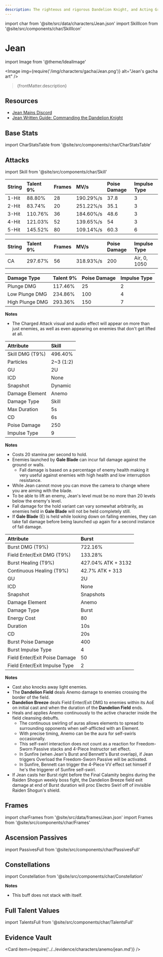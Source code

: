 ```yaml
---
description: The righteous and rigorous Dandelion Knight, and Acting Grand Master of Mondstadt's Knights of Favonius.
---
```


import char from '@site/src/data/characters/Jean.json'
import SkillIcon from '@site/src/components/char/SkillIcon'

# Jean

import Image from '@theme/IdealImage'

<Image img={require('/img/characters/gacha/Jean.png')} alt="Jean's gacha art" />
<blockquote>{frontMatter.description}</blockquote>

## Resources

* [Jean Mains Discord](https://discord.gg/fSw9xXSyTe)
* [Jean Written Guide: Commanding the Dandelion Knight](https://keqingmains.com/jean/)

## Base Stats

import CharStatsTable from '@site/src/components/char/CharStatsTable'

<CharStatsTable char={char} />

## Attacks

import Skill from '@site/src/components/char/Skill'

<Tabs>
<TabItem value='na' label='Normal Attacks'>
<SkillIcon char={char} skill='na' />
<div class='talent-columns'>
<Skill char={char} skill='na' sectionFilter='Normal Attack' />

| String | Talent 9% | Frames | MV/s      | Poise Damage | Impulse Type |
| :----- | :-------- | :----- | :-------- | :----------- | :----------- |
| 1-Hit  | 88.80%    | 28     | 190.29%/s | 37.8         | 3            |
| 2-Hit  | 83.74%    | 20     | 251.22%/s | 35.1         | 3            |
| 3-Hit  | 110.76%   | 36     | 184.60%/s | 48.6         | 3            |
| 4-Hit  | 121.03%   | 52     | 139.65%/s | 54           | 3            |
| 5-Hit  | 145.52%   | 80     | 109.14%/s | 60.3         | 6            |

</div>
<div class='talent-columns'>
<Skill char={char} skill='na' sectionFilter='Charged Attack' />

| String | Talent 9% | Frames | MV/s      | Poise Damage | Impulse Type |
| :----- | :-------- | :----- | :-------- | :----------- | :----------- |
| CA     | 297.67%   | 56     | 318.93%/s | 200          | Air, 0, 1050 |

</div>
<div class='talent-columns'>
<Skill char={char} skill='na' sectionFilter='Plunging Attack' />

| Damage Type     | Talent 9% | Poise Damage | Impulse Type |
| :-------------- | :-------- | :----------- | :----------- |
| Plunge DMG      | 117.46%   | 25           | 2            |
| Low Plunge DMG  | 234.86%   | 100          | 4            |
| High Plunge DMG | 293.36%   | 150          | 7            |

</div>

**Notes**

* The Charged Attack visual and audio effect will appear on more than just enemies, as well as even appearing on enemies that don't get lifted at all.

</TabItem>

<TabItem value='e' label='Skill'>
<SkillIcon char={char} skill='e' />
<div class='talent-columns'>
<Skill char={char} skill='e' />

| Attribute         | Skill       |
| :---------------- | :---------- |
| Skill DMG \(T9%\) | 496.40%     |
| Particles         | 2~3 \(1:2\) |
| GU                | 2U          |
| ICD               | None        |
| Snapshot          | Dynamic     |
| Damage Element    | Anemo       |
| Damage Type       | Skill       |
| Max Duration      | 5s          |
| CD                | 6s          |
| Poise Damage      | 250         |
| Impulse Type      | 9           |

</div>

**Notes**

* Costs 20 stamina per second to hold.
* Enemies launched by **Gale Blade** can incur fall damage against the ground or walls.
  * Fall damage is based on a percentage of enemy health making it very useful against enemies with high health and low interruption resistance.
* While Jean cannot move you can move the camera to change where you are aiming with the blade.
* To be able to lift an enemy, Jean's level must be no more than 20 levels below the enemy's level.
* Fall damage for the hold variant can vary somewhat arbitrarily, as enemies held in **Gale Blade** will not be held completely still.
* If **Gale Blade** \(E\) is held while looking down on falling enemies, they can take fall damage before being launched up again for a second instance of fall damage.

</TabItem>

<TabItem value='q' label='Burst'>
<SkillIcon char={char} skill='q' />
<div class='talent-columns'>
<Skill char={char} skill='q'/>

| Attribute                     | Burst              |
| :---------------------------- | :----------------- |
| Burst DMG \(T9%\)             | 722.16%            |
| Field Enter/Exit DMG \(T9%\)  | 133.28%            |
| Burst Healing \(T9%\)         | 427.04% ATK + 3132 |
| Continuous Healing \(T9%\)    | 42.7% ATK + 313    |
| GU                            | 2U                 |
| ICD                           | None               |
| Snapshot                      | Snapshots          |
| Damage Element                | Anemo              |
| Damage Type                   | Burst              |
| Energy Cost                   | 80                 |
| Duration                      | 10s                |
| CD                            | 20s                |
| Burst Poise Damage            | 400                |
| Burst Impulse Type            | 4                  |
| Field Enter/Exit Poise Damage | 50                 |
| Field Enter/Exit Impulse Type | 2                  |

</div>

**Notes**

* Cast also knocks away light enemies.
* The **Dandelion Field** deals Anemo damage to enemies crossing the border of the field.
* **Dandelion Breeze** deals Field Enter/Exit DMG to enemies within its AoE on initial cast and when the duration of the **Dandelion Field** ends.
* Heals and applies Anemo continuously to the active character inside the field cleansing debuffs.
  * The continuous swirling of auras allows elements to spread to surrounding opponents when self-afflicted with an Element.
  * With precise timing, Anemo can be the aura for self-swirls occasionally.
  * This self-swirl interaction does not count as a reaction for Freedom\-Sworn Passive stacks and 4-Piece Instructor set effect.
  * In Sunfire \(when Jean's Burst and Bennett's Burst overlap\), if Jean triggers Overload the Freedom\-Sworn Passive will be activated.
  * In Sunfire, Bennett can trigger the 4-Piece VV effect set himself if he's the triggerer of Sunfire self-swirl.
* If Jean casts her Burst right before the Final Calamity begins during the Raiden Shogun weekly boss fight, the Dandelion Breeze field exit damage at end of Burst duration will proc Electro Swirl off of invisible Raiden Shogun's shield.

</TabItem>
</Tabs>

## Frames

import charFrames from '@site/src/data/frames/Jean.json'
import Frames from '@site/src/components/char/Frames'

<Frames data={charFrames} />

## Ascension Passives

import PassivesFull from '@site/src/components/char/PassivesFull'

<PassivesFull char={char} />

## Constellations

import Constellation from '@site/src/components/char/Constellation'

<Tabs>
<TabItem value='c1' label='C1'>
<Constellation char={char} constellation={1} />
</TabItem>

<TabItem value='c2' label='C2'>
<Constellation char={char} constellation={2} />

**Notes**

* This buff does not stack with itself.

</TabItem>

<TabItem value='c3' label='C3'>
<Constellation char={char} constellation={3} />
</TabItem>

<TabItem value='c4' label='C4'>
<Constellation char={char} constellation={4} />
</TabItem>

<TabItem value='c5' label='C5'>
<Constellation char={char} constellation={5} />
</TabItem>

<TabItem value='c6' label='C6'>
<Constellation char={char} constellation={6} />
</TabItem>
</Tabs>

## Full Talent Values

import TalentsFull from '@site/src/components/char/TalentsFull'

<TalentsFull char={char}/>

## Evidence Vault

<Card item={require('../../evidence/characters/anemo/jean.md')} />
